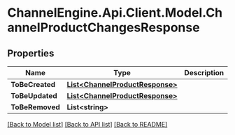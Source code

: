 # ChannelEngine.Api.Client.Model.ChannelProductChangesResponse
## Properties

Name | Type | Description | Notes
------------ | ------------- | ------------- | -------------
**ToBeCreated** | [**List&lt;ChannelProductResponse&gt;**](ChannelProductResponse.md) |  | [optional] 
**ToBeUpdated** | [**List&lt;ChannelProductResponse&gt;**](ChannelProductResponse.md) |  | [optional] 
**ToBeRemoved** | **List&lt;string&gt;** |  | [optional] 

[[Back to Model list]](../README.md#documentation-for-models) [[Back to API list]](../README.md#documentation-for-api-endpoints) [[Back to README]](../README.md)

